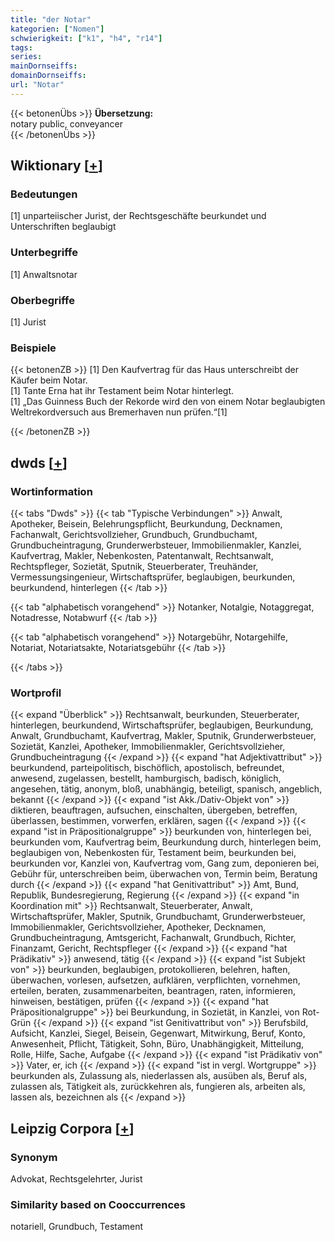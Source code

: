 ```yaml
---
title: "der Notar"
kategorien: ["Nomen"]
schwierigkeit: ["k1", "h4", "r14"]
tags:
series:
mainDornseiffs:
domainDornseiffs:
url: "Notar"
---
```


{{< betonenÜbs >}}
**Übersetzung:**  
notary public, conveyancer  
{{< /betonenÜbs >}}

## Wiktionary [[+](https://de.wiktionary.org/wiki/Notar)]

### Bedeutungen
[1] unparteiischer Jurist, der Rechtsgeschäfte beurkundet und Unterschriften beglaubigt  

### Unterbegriffe
[1] Anwaltsnotar  

### Oberbegriffe
[1] Jurist  

### Beispiele
{{< betonenZB >}}
[1] Den Kaufvertrag für das Haus unterschreibt der Käufer beim Notar.  
[1] Tante Erna hat ihr Testament beim Notar hinterlegt.  
[1] „Das Guinness Buch der Rekorde wird den von einem Notar beglaubigten Weltrekordversuch aus Bremerhaven nun prüfen.“[1]  

{{< /betonenZB >}}


## dwds [[+](https://www.dwds.de/wb/Notar)]

### Wortinformation
{{< tabs "Dwds" >}}
{{< tab "Typische Verbindungen" >}}
Anwalt, Apotheker, Beisein, Belehrungspflicht, Beurkundung, Decknamen, Fachanwalt, Gerichtsvollzieher, Grundbuch, Grundbuchamt, Grundbucheintragung, Grunderwerbsteuer, Immobilienmakler, Kanzlei, Kaufvertrag, Makler, Nebenkosten, Patentanwalt, Rechtsanwalt, Rechtspfleger, Sozietät, Sputnik, Steuerberater, Treuhänder, Vermessungsingenieur, Wirtschaftsprüfer, beglaubigen, beurkunden, beurkundend, hinterlegen
{{< /tab >}}

{{< tab "alphabetisch vorangehend" >}}
Notanker, Notalgie, Notaggregat, Notadresse, Notabwurf
{{< /tab >}}

{{< tab "alphabetisch vorangehend" >}}
Notargebühr, Notargehilfe, Notariat, Notariatsakte, Notariatsgebühr
{{< /tab >}}

{{< /tabs >}}

### Wortprofil
{{< expand "Überblick" >}} Rechtsanwalt, beurkunden, Steuerberater, hinterlegen, beurkundend, Wirtschaftsprüfer, beglaubigen, Beurkundung, Anwalt, Grundbuchamt, Kaufvertrag, Makler, Sputnik, Grunderwerbsteuer, Sozietät, Kanzlei, Apotheker, Immobilienmakler, Gerichtsvollzieher, Grundbucheintragung {{< /expand >}}
{{< expand "hat Adjektivattribut" >}} beurkundend, parteipolitisch, bischöflich, apostolisch, befreundet, anwesend, zugelassen, bestellt, hamburgisch, badisch, königlich, angesehen, tätig, anonym, bloß, unabhängig, beteiligt, spanisch, angeblich, bekannt {{< /expand >}}
{{< expand "ist Akk./Dativ-Objekt von" >}} diktieren, beauftragen, aufsuchen, einschalten, übergeben, betreffen, überlassen, bestimmen, vorwerfen, erklären, sagen {{< /expand >}}
{{< expand "ist in Präpositionalgruppe" >}} beurkunden von, hinterlegen bei, beurkunden vom, Kaufvertrag beim, Beurkundung durch, hinterlegen beim, beglaubigen von, Nebenkosten für, Testament beim, beurkunden bei, beurkunden vor, Kanzlei von, Kaufvertrag vom, Gang zum, deponieren bei, Gebühr für, unterschreiben beim, überwachen von, Termin beim, Beratung durch {{< /expand >}}
{{< expand "hat Genitivattribut" >}} Amt, Bund, Republik, Bundesregierung, Regierung {{< /expand >}}
{{< expand "in Koordination mit" >}} Rechtsanwalt, Steuerberater, Anwalt, Wirtschaftsprüfer, Makler, Sputnik, Grundbuchamt, Grunderwerbsteuer, Immobilienmakler, Gerichtsvollzieher, Apotheker, Decknamen, Grundbucheintragung, Amtsgericht, Fachanwalt, Grundbuch, Richter, Finanzamt, Gericht, Rechtspfleger {{< /expand >}}
{{< expand "hat Prädikativ" >}} anwesend, tätig {{< /expand >}}
{{< expand "ist Subjekt von" >}} beurkunden, beglaubigen, protokollieren, belehren, haften, überwachen, vorlesen, aufsetzen, aufklären, verpflichten, vornehmen, erteilen, beraten, zusammenarbeiten, beantragen, raten, informieren, hinweisen, bestätigen, prüfen {{< /expand >}}
{{< expand "hat Präpositionalgruppe" >}} bei Beurkundung, in Sozietät, in Kanzlei, von Rot-Grün {{< /expand >}}
{{< expand "ist Genitivattribut von" >}} Berufsbild, Aufsicht, Kanzlei, Siegel, Beisein, Gegenwart, Mitwirkung, Beruf, Konto, Anwesenheit, Pflicht, Tätigkeit, Sohn, Büro, Unabhängigkeit, Mitteilung, Rolle, Hilfe, Sache, Aufgabe {{< /expand >}}
{{< expand "ist Prädikativ von" >}} Vater, er, ich {{< /expand >}}
{{< expand "ist in vergl. Wortgruppe" >}} beurkunden als, Zulassung als, niederlassen als, ausüben als, Beruf als, zulassen als, Tätigkeit als, zurückkehren als, fungieren als, arbeiten als, lassen als, bezeichnen als {{< /expand >}}

## Leipzig Corpora [[+](https://corpora.uni-leipzig.de/en/res?word=Notar&corpusId=deu_newscrawl-public_2018)]


### Synonym
Advokat, Rechtsgelehrter, Jurist


### Similarity based on Cooccurrences
notariell, Grundbuch, Testament

